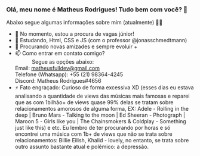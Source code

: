 ### Olá, meu nome é Matheus Rodrigues! Tudo bem com você? 👋

Abaixo segue algumas informações sobre mim (atualmente) 🥳😇

- 🔭 No momento, estou a procura de vagas júnior!
- 🌱 Estudando, Html, CSS e JS (com o professor @jonasschmedtmann)
- 👯 Procurando novas amizades e sempre evoluir +
- 📫 Como entrar em contato comigo? <br>
 ⠀⠀ ⠀⠀Segue as opções abaixo: <br>
Email: matheusfulldev@gmail.com <br>
Telefone (Whatsapp): +55 (21) 98364-4245 <br>
Discord: Matheus Rodrigues#4656 <br>
- ⚡ Fato engraçado: Curioso de forma excessiva XD (esses dias eu estava analisando a quantidade de views das músicas mais famosas e reparei que as com 1bilhão+ de views quase 99% delas se tratam sobre relacionamentos amorosos de alguma forma, EX: Adele - Rolling in the deep | Bruno Mars - Talking to the moon | Ed Sheeran - Photograph | Maroon 5 - Girls like you | The Chainsmokers & Coldplay - Something just like this) e etc. Eu lembro de ter procurando por horas e só encontrei uma música com 1b+ de views que não se trata sobre relacionamentos: Billie Eilish, Khalid - lovely, no entanto, se trata sobre outro assunto bastante atual e polêmico: a depressão.


